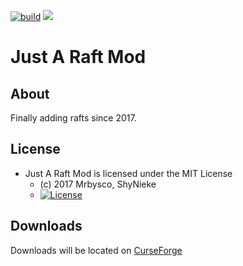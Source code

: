 [![build](https://github.com/Mrbysco/JustARaftMod/actions/workflows/build.yml/badge.svg)](https://github.com/Mrbysco/JustARaftMod/actions/workflows/build.yml)
[![](http://cf.way2muchnoise.eu/versions/274350.svg)](https://www.curseforge.com/minecraft/mc-mods/just-a-raft-mod)

# Just A Raft Mod #

## About ##
Finally adding rafts since 2017.

## License ##
* Just A Raft Mod is licensed under the MIT License
  - (c) 2017 Mrbysco, ShyNieke
  - [![License](https://img.shields.io/badge/License-MIT-red.svg?style=flat)](http://opensource.org/licenses/MIT)

## Downloads ##
Downloads will be located on [CurseForge](https://www.curseforge.com/minecraft/mc-mods/just-a-raft-mod)
